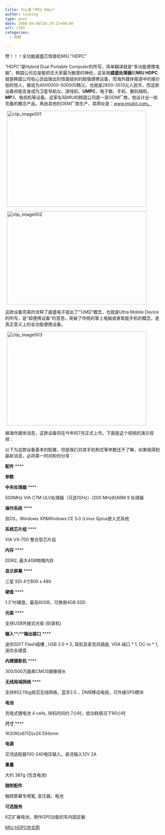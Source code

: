 ```yaml
---
title: 什么是？MIU Hdpc?
author: lsvking
type: post
date: 2008-04-06T16:29:23+00:00
url: /202
categories:
  - 网络

---
```

赞！！！全功能威盛芯怪兽机MIU “HDPC”

“HDPC”是Hybrid Dual Portable Computer的所写，简单翻译就是“多功能便携电脑”。韩国公司总是能抓住大家最为敏感的神经，这采用**威盛处理器**的**MIU HDPC**就是韩国公司呕心沥血做出的怪兽级别的超强便携设备，而海外媒体报道中的报价低的惊人，据说为4000000-500000韩元，也就是2800&#8211;3513元人民币，而这款设备却能变身成为卫星导航仪、游戏机、**UMPC**、电子数、手机、数码相机、**MP**3、电视机等设备。这家名叫MIU的韩国公司是一家ODM厂商，他设计出一些完备的概念产品，再由其他的OEM厂商生产，其网址是：www.miubit.com。

[<img style="border-top-width: 0px; border-left-width: 0px; border-bottom-width: 0px; border-right-width: 0px" src="http://lsvking.github.iot/wp-content/uploads/2008/04/windowslivewritermiuhdpc-d962clip-image001-thumb1.jpg" border="0" alt="clip_image001" hspace="6" width="454" height="312" />][1]

[<img style="border-top-width: 0px; border-left-width: 0px; border-bottom-width: 0px; border-right-width: 0px" src="http://lsvking.github.iot/wp-content/uploads/2008/04/windowslivewritermiuhdpc-d962clip-image002-thumb1.jpg" border="0" alt="clip_image002" hspace="6" width="454" height="303" />][2]

这款设备完美的诠释了威盛电子提出了“‘UMD”概念，也就是Ultra Mobile Device的所写，是“超便携设备”的意思，突破了传统的掌上电脑或者智能手机的概念，是真正意义上的全功能便携设备。

[<img style="border-top-width: 0px; border-left-width: 0px; border-bottom-width: 0px; border-right-width: 0px" src="http://lsvking.github.iot/wp-content/uploads/2008/04/windowslivewritermiuhdpc-d962clip-image003-thumb1.jpg" border="0" alt="clip_image003" hspace="6" width="454" height="305" />][3]
  
据海外媒体消息，这款设备将在今年的7月正式上市。下面是这个视频的演示视频：

<div id="scid:53357c8b-5919-4e32-8c25-305d27c17a37:b471c457-0f99-4f23-bac0-92b2089d373b" class="wlWriterSmartContent" style="padding-right: 0px; display: inline; padding-left: 0px; float: none; padding-bottom: 0px; margin: 0px; padding-top: 0px">
</div>

以下为这款设备基本的配置，但是我们对其手机制式等参数还不了解，如果我得到最新消息，必将第一时间和你分享：

**配件** ****

**参数**

**中央处理器** ****

500MHz VIA C7M ULV处理器（可选1GHz）/200 MHz的ARM 9 处理器

**操作系统** ****

双OS，Windows XP&Windows CE 5.0 /Linux Qplus嵌入式系统

**系统芯片组** ****

VIA VX-700 整合型芯片组

**内存** ****

DDR2, 最大4GB物理内存

**显示屏幕** ****

三星 SDI 4寸800 x 480

**硬盘** ****

1.3”吋硬盘，最高60GB，可换用4GB SSD

**光驱** ****

支持USB外接式光驱 (刻录机)

**输入****/****输出接口** ****

迷你SD/T Flash插槽 , USB 2.0 \* 2, 耳机及麦克风插座, VGA 端口 \* 1, DC-in * 1,迷你全键盘

**内建摄影机** ****

300/500万画素CMOS摄像镜头

**无线局域网络** ****

支持802.11bg规范无线网络，蓝牙2.0 ，DMB移动电视，可外接GPS模块

**电池**

充电式锂电池 4 cells, 待机时间约 7小时，低功耗情况下90小时

**尺寸** ****

163(W)x67(D)x24.5(H)mm

**电源**

交流适配器100-240电压输入，直流输入12V 2A

**重量**

大约 387g (包含电池)

**随附配件**

触控屏幕专用笔, 变压器，电池

**可选服务**

6芯扩展电池，用作GPS功能的车内固定器

<a href="http://miuhdpc.cn" target="_blank">MIU HDPC中文网</a>

 [1]: http://lsvking.github.iot/wp-content/uploads/2008/04/windowslivewritermiuhdpc-d962clip-image001-21.jpg
 [2]: http://lsvking.github.iot/wp-content/uploads/2008/04/windowslivewritermiuhdpc-d962clip-image002-21.jpg
 [3]: http://lsvking.github.iot/wp-content/uploads/2008/04/windowslivewritermiuhdpc-d962clip-image003-21.jpg